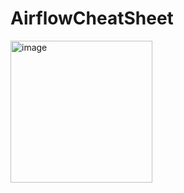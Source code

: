 # AirflowCheatSheet

<img width="227" alt="image" src="https://github.com/anadya443/AirflowCheatSheet/assets/137520608/20d143f8-c8bd-47b1-84a0-8615331d1a8a">
